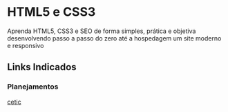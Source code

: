 # HTML5 e CSS3
Aprenda HTML5, CSS3 e SEO de forma simples, prática e objetiva desenvolvendo passo a passo do zero até a hospedagem um site moderno e responsivo
## Links Indicados
### Planejamentos
[cetic](https://www.cetic.br/)
